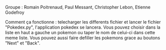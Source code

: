 Groupe : Romain Poitrenaud, Paul Messant, Christopher Lebon, Etienne Godefroy


Comment ça fonctionne : telecharger les differents fichier et lancer le fichier "Pokedex.py", l'application pokedex se lancera.
Vous pouvez choisir dans la liste en haut a gauche un pokemon ou taper le nom de celui-ci dans cette meme liste.
Vous pouvez aussi faire defiller les pokemons grace au boutons "Next" et "Back".
